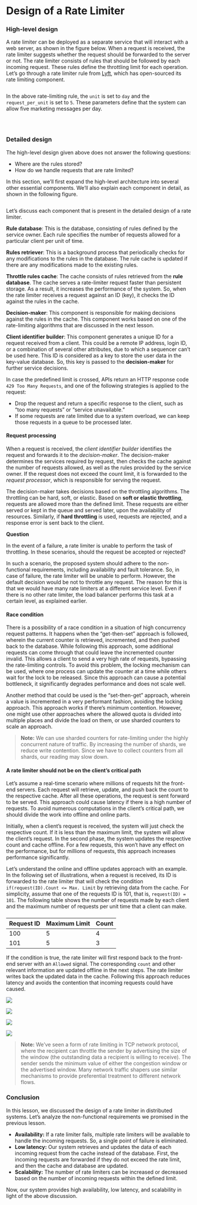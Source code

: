 # Design of a Rate Limiter

### High-level design <a href="#high-level-design-0" id="high-level-design-0"></a>

A rate limiter can be deployed as a separate service that will interact with a web server, as shown in the figure below. When a request is received, the rate limiter suggests whether the request should be forwarded to the server or not. The rate limiter consists of rules that should be followed by each incoming request. These rules define the throttling limit for each operation. Let’s go through a rate limiter rule from [Lyft](https://github.com/envoyproxy/ratelimit), which has open-sourced its rate limiting component.

<figure><img src="https://kuweiguge.github.io/Grokking-Modern-System-Design-Interview-Gitbook/.gitbook/assets/Screenshot 2023-09-03 at 1.20.45 AM.png" alt=""><figcaption></figcaption></figure>

In the above rate-limiting rule, the `unit` is set to `day` and the `request_per_unit` is set to `5`. These parameters define that the system can allow five marketing messages per day.

<figure><img src="https://kuweiguge.github.io/Grokking-Modern-System-Design-Interview-Gitbook/.gitbook/assets/Screenshot 2023-09-03 at 1.21.53 AM.png" alt=""><figcaption></figcaption></figure>

<figure><img src="https://kuweiguge.github.io/Grokking-Modern-System-Design-Interview-Gitbook/.gitbook/assets/Screenshot 2023-09-03 at 1.22.27 AM.png" alt=""><figcaption></figcaption></figure>

<figure><img src="https://kuweiguge.github.io/Grokking-Modern-System-Design-Interview-Gitbook/.gitbook/assets/Screenshot 2023-09-03 at 1.22.54 AM.png" alt=""><figcaption></figcaption></figure>

### Detailed design <a href="#detailed-design-0" id="detailed-design-0"></a>

The high-level design given above does not answer the following questions:

* Where are the rules stored?
* How do we handle requests that are rate limited?

In this section, we’ll first expand the high-level architecture into several other essential components. We’ll also explain each component in detail, as shown in the following figure.

<figure><img src="https://kuweiguge.github.io/Grokking-Modern-System-Design-Interview-Gitbook/.gitbook/assets/Screenshot 2023-09-03 at 1.23.32 AM.png" alt=""><figcaption></figcaption></figure>

Let’s discuss each component that is present in the detailed design of a rate limiter.

**Rule database**: This is the database, consisting of rules defined by the service owner. Each rule specifies the number of requests allowed for a particular client per unit of time.

**Rules retriever**: This is a background process that periodically checks for any modifications to the rules in the database. The rule cache is updated if there are any modifications made to the existing rules.

**Throttle rules cache**: The cache consists of rules retrieved from the **rule database**. The cache serves a rate-limiter request faster than persistent storage. As a result, it increases the performance of the system. So, when the rate limiter receives a request against an ID (key), it checks the ID against the rules in the cache.

**Decision-maker**: This component is responsible for making decisions against the rules in the cache. This component works based on one of the rate-limiting algorithms that are discussed in the next lesson.

**Client identifier builder**: This component generates a unique ID for a request received from a client. This could be a remote IP address, login ID, or a combination of several other attributes, due to which a sequencer can’t be used here. This ID is considered as a key to store the user data in the key-value database. So, this key is passed to the **decision-maker** for further service decisions.

In case the predefined limit is crossed, APIs return an HTTP response code `429 Too Many Requests`, and one of the following strategies is applied to the request:

* Drop the request and return a specific response to the client, such as “too many requests” or “service unavailable.”
* If some requests are rate limited due to a system overload, we can keep those requests in a queue to be processed later.

#### Request processing <a href="#request-processing-0" id="request-processing-0"></a>

When a request is received, the _client identifier builder_ identifies the request and forwards it to the _decision-maker_. The decision-maker determines the services required by request, then checks the cache against the number of requests allowed, as well as the rules provided by the service owner. If the request does not exceed the count limit, it is forwarded to the _request processor_, which is responsible for serving the request.

The decision-maker takes decisions based on the throttling algorithms. The throttling can be hard, soft, or elastic. Based on **soft or elastic throttling**, requests are allowed more than the defined limit. These requests are either served or kept in the queue and served later, upon the availability of resources. Similarly, if **hard throttling** is used, requests are rejected, and a response error is sent back to the client.

**Question**

In the event of a failure, a rate limiter is unable to perform the task of throttling. In these scenarios, should the request be accepted or rejected?

In such a scenario, the proposed system should adhere to the non-functional requirements, including availability and fault tolerance. So, in case of failure, the rate limiter will be unable to perform. However, the default decision would be not to throttle any request. The reason for this is that we would have many rate limiters at a different service level. Even if there is no other rate limiter, the load balancer performs this task at a certain level, as explained earlier.

#### Race condition <a href="#race-condition-0" id="race-condition-0"></a>

There is a possibility of a race condition in a situation of high concurrency request patterns. It happens when the “get-then-set” approach is followed, wherein the current counter is retrieved, incremented, and then pushed back to the database. While following this approach, some additional requests can come through that could leave the incremented counter invalid. This allows a client to send a very high rate of requests, bypassing the rate-limiting controls. To avoid this problem, the locking mechanism can be used, where one process can update the counter at a time while others wait for the lock to be released. Since this approach can cause a potential bottleneck, it significantly degrades performance and does not scale well.

Another method that could be used is the “set-then-get” approach, wherein a value is incremented in a very performant fashion, avoiding the locking approach. This approach works if there’s minimum contention. However, one might use other approaches where the allowed quota is divided into multiple places and divide the load on them, or use sharded counters to scale an approach.

> **Note:** We can use sharded counters for rate-limiting under the highly concurrent nature of traffic. By increasing the number of shards, we reduce write contention. Since we have to collect counters from all shards, our reading may slow down.

#### A rate limiter should not be on the client’s critical path <a href="#a-rate-limiter-should-not-be-on-the-clients-critical-path-0" id="a-rate-limiter-should-not-be-on-the-clients-critical-path-0"></a>

Let’s assume a real-time scenario where millions of requests hit the front-end servers. Each request will retrieve, update, and push back the count to the respective cache. After all these operations, the request is sent forward to be served. This approach could cause latency if there is a high number of requests. To avoid numerous computations in the client’s critical path, we should divide the work into offline and online parts.

Initially, when a client’s request is received, the system will just check the respective count. If it is less than the maximum limit, the system will allow the client’s request. In the second phase, the system updates the respective count and cache offline. For a few requests, this won’t have any effect on the performance, but for millions of requests, this approach increases performance significantly.

Let’s understand the online and offline updates approach with an example. In the following set of illustrations, when a request is received, its ID is forwarded to the rate limiter that will check the condition `if(request(ID).Count <= Max. Limit` by retrieving data from the cache. For simplicity, assume that one of the requests ID is 101, that is, `request(ID) = 101`. The following table shows the number of requests made by each client and the maximum number of requests per unit time that a client can make.

###

| Request ID | Maximum Limit | Count |
| ---------- | ------------- | ----- |
| 100        | 5             | 4     |
| 101        | 5             | 3     |

If the condition is true, the rate limiter will first respond back to the front-end server with an `Allowed` signal. The corresponding `count` and other relevant information are updated offline in the next steps. The rate limiter writes back the updated data in the cache. Following this approach reduces latency and avoids the contention that incoming requests could have caused.

![](<https://kuweiguge.github.io/Grokking-Modern-System-Design-Interview-Gitbook/.gitbook/assets/Screenshot 2023-09-03 at 1.26.02 AM.png>)

![](<https://kuweiguge.github.io/Grokking-Modern-System-Design-Interview-Gitbook/.gitbook/assets/Screenshot 2023-09-03 at 1.26.14 AM.png>)

![](<https://kuweiguge.github.io/Grokking-Modern-System-Design-Interview-Gitbook/.gitbook/assets/Screenshot 2023-09-03 at 1.26.26 AM.png>)

![](<https://kuweiguge.github.io/Grokking-Modern-System-Design-Interview-Gitbook/.gitbook/assets/Screenshot 2023-09-03 at 1.26.39 AM.png>)

> **Note:** We’ve seen a form of rate limiting in TCP network protocol, where the recipient can throttle the sender by advertising the size of the window (the outstanding data a recipient is willing to receive). The sender sends the minimum value of either the congestion window or the advertised window. Many network traffic shapers use similar mechanisms to provide preferential treatment to different network flows.

### Conclusion <a href="#conclusion-0" id="conclusion-0"></a>

In this lesson, we discussed the design of a rate limiter in distributed systems. Let’s analyze the non-functional requirements we promised in the previous lesson.

* **Availability:** If a rate limiter fails, multiple rate limiters will be available to handle the incoming requests. So, a single point of failure is eliminated.
* **Low latency:** Our system retrieves and updates the data of each incoming request from the cache instead of the database. First, the incoming requests are forwarded if they do not exceed the rate limit, and then the cache and database are updated.
* **Scalability:** The number of rate limiters can be increased or decreased based on the number of incoming requests within the defined limit.

Now, our system provides high availability, low latency, and scalability in light of the above discussion.
